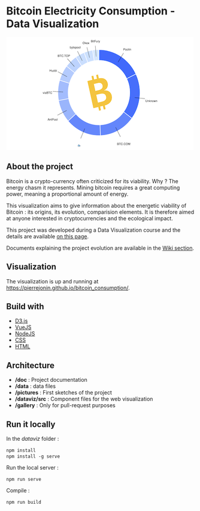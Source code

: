 # Bitcoin Electricity Consumption - Data Visualization

![](thumbnail.png)

## About the project

Bitcoin is a crypto-currency often criticized for its viability. Why ? The energy chasm it represents.
Mining bitcoin requires a great computing power, meaning a proportional amount of energy.

This visualization aims to give information about the energetic viability of Bitcoin : its origins, its evolution, comparision elements. It is therefore aimed at anyone interested in cryptocurrencies and the ecological impact.

This project was developed during a Data Visualization course and the details are available [on this page](https://lyondataviz.github.io/teaching/lyon1-m2/2019/projets.html).

Documents explaining the project evolution are available in the [Wiki section](https://github.com/pierrejonin/bitcoin_consumption/wiki).

## Visualization

The visualization is up and running at https://pierrejonin.github.io/bitcoin_consumption/.

## Build with 
* [D3.js](https://d3js.org/)
* [VueJS](https://vuejs.org/)
* [NodeJS](https://nodejs.org/en/)
* [CSS](https://developer.mozilla.org/fr/docs/Web/CSS)
* [HTML](https://developer.mozilla.org/fr/docs/Web/HTML)

## Architecture 
* **/doc** : Project documentation
* **/data** : data files
* **/pictures** : First sketches of the project
* **/dataviz/src** : Component files for the web visualization
* **/gallery** : Only for pull-request purposes

## Run it locally

In the *dataviz* folder :     

```
npm install 
npm install -g serve
```   
Run the local server :  
```
npm run serve
```  

Compile : 
```
npm run build
```
